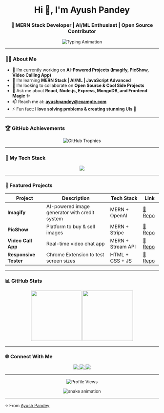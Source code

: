 <!-- Profile README for Ayush Pandey -->

<h1 align="center">Hi 👋, I'm Ayush Pandey</h1>
<h3 align="center">🚀 MERN Stack Developer | AI/ML Enthusiast | Open Source Contributor</h3>

<p align="center">
  <img src="https://readme-typing-svg.herokuapp.com?font=Fira+Code&size=24&pause=1000&color=00F7FF&center=true&vCenter=true&width=500&lines=Full+Stack+Developer;AI+Engineer+in+Making;Open+Source+Contributor;Love+to+Build+Cool+Projects" alt="Typing Animation" />
</p>

---

### 🧑‍💻 About Me  
- 🔭 I’m currently working on **AI-Powered Projects (Imagify, PicShow, Video Calling App)**  
- 🌱 I’m learning **MERN Stack | AI/ML | JavaScript Advanced**  
- 👯 I’m looking to collaborate on **Open Source & Cool Side Projects**  
- 💬 Ask me about **React, Node.js, Express, MongoDB, and Frontend Magic ✨**  
- 📫 Reach me at: **ayushpandey@example.com**  
- ⚡ Fun fact: **I love solving problems & creating stunning UIs 🎨**

---

### 🏆 GitHub Achievements  

<p align="center">
  <img src="https://github-profile-trophy.vercel.app/?username=ayushpandey&theme=radical&no-frame=true&row=1&column=7" alt="GitHub Trophies" />
</p>

---

### 🚀 My Tech Stack  

<p align="center">
  <img src="https://skillicons.dev/icons?i=react,nodejs,express,mongodb,tailwind,js,html,css,git,github,vscode,figma" />
</p>

---

### 📂 Featured Projects  

| Project | Description | Tech Stack | Link |
|--------|-------------|-----------|------|
| **Imagify** | AI-powered image generator with credit system | MERN + OpenAI | [🔗 Repo](https://github.com/yourusername/imagify) |
| **PicShow** | Platform to buy & sell images | MERN + Stripe | [🔗 Repo](https://github.com/yourusername/picshow) |
| **Video Call App** | Real-time video chat app | MERN + Stream API | [🔗 Repo](https://github.com/yourusername/video-call-app) |
| **Responsive Tester** | Chrome Extension to test screen sizes | HTML + CSS + JS | [🔗 Repo](https://github.com/yourusername/responsive-tester) |

---

### 📊 GitHub Stats  

<p align="center">
  <img src="https://github-readme-stats.vercel.app/api?username=ayushpandey&show_icons=true&theme=radical" height="165" />
  <img src="https://github-readme-streak-stats.herokuapp.com/?user=ayushpandey&theme=radical" height="165" />
</p>

---

### 🌐 Connect With Me  

<p align="center">
  <a href="https://linkedin.com/in/ayushpandey" target="_blank">
    <img src="https://img.shields.io/badge/LinkedIn-0077B5?style=for-the-badge&logo=linkedin&logoColor=white" />
  </a>
  <a href="https://twitter.com/ayushpandey" target="_blank">
    <img src="https://img.shields.io/badge/Twitter-1DA1F2?style=for-the-badge&logo=twitter&logoColor=white" />
  </a>
  <a href="mailto:ayushpandey@example.com">
    <img src="https://img.shields.io/badge/Email-D14836?style=for-the-badge&logo=gmail&logoColor=white" />
  </a>
</p>

---

<p align="center">
  <img src="https://komarev.com/ghpvc/?username=ayushpandey&label=Profile%20Views&color=brightgreen&style=flat" alt="Profile Views" />
</p>

<p align="center">
  <img src="https://raw.githubusercontent.com/ayushpandey/ayushpandey/output/github-contribution-grid-snake.svg" alt="snake animation" />
</p>

---
⭐️ From [Ayush Pandey](https://github.com/ayushpandey)
